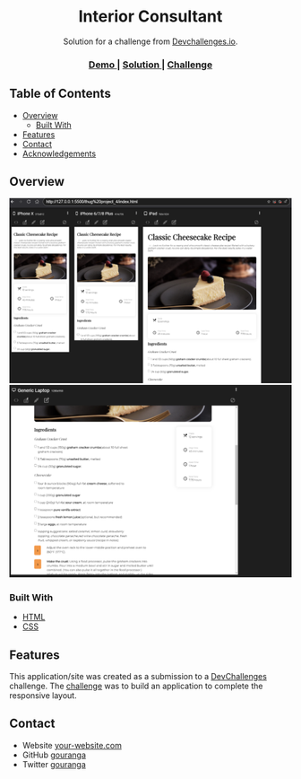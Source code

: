 <!-- Please update value in the {}  -->

<h1 align="center">Interior Consultant</h1>

<div align="center">
   Solution for a challenge from  <a href="https://devchallenges.io/challenges/OEKdUZ6xs0h99C38XVht" target="_blank">Devchallenges.io</a>.
</div>

<div align="center">
  <h3>
    <a href="https://gourangasatapathy.github.io/Recipe-page/">
      Demo
    </a>
    <span> | </span>
    <a href="https://devchallenges.io/solutions/SH49WvBYWqHMxT38yJwn">
      Solution
    </a>
    <span> | </span>
    <a href="https://devchallenges.io/challenges/OEKdUZ6xs0h99C38XVht">
      Challenge
    </a>
  </h3>
</div>

<!-- TABLE OF CONTENTS -->

## Table of Contents

- [Overview](#overview)
  - [Built With](#built-with)
- [Features](#features)
- [Contact](#contact)
- [Acknowledgements](#acknowledgements)

<!-- OVERVIEW -->

## Overview

![screenshot](https://github.com/gourangasatapathy/Recipe-page/blob/main/ss1.png?raw=true)
![screenshot](https://github.com/gourangasatapathy/Recipe-page/blob/main/ss2.png?raw=true)


### Built With

<!-- This section should list any major frameworks that you built your project using. Here are a few examples.-->

- [HTML](https://developer.mozilla.org/en-US/docs/Web/HTML)
- [CSS](https://developer.mozilla.org/en-US/docs/Web/CSS)

## Features


This application/site was created as a submission to a [DevChallenges](https://devchallenges.io/challenges/OEKdUZ6xs0h99C38XVht) challenge. The [challenge](https://devchallenges.io/solutions/SH49WvBYWqHMxT38yJwn) was to build an application to complete the responsive layout.


## Contact

- Website [your-website.com](https://www.linkedin.com/in/gourangasatapathyvit/)
- GitHub [gouranga](https://github.com/gourangasatapathyvit)
- Twitter [gouranga](https://www.twitter.com/GourangaSatapa2)
